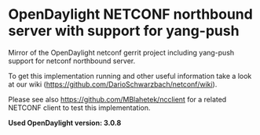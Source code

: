 # OpenDaylight NETCONF northbound server with support for yang-push
Mirror of the OpenDaylight netconf gerrit project including yang-push support for netconf northbound server.

To get this implementation running and other useful information take a look at our wiki (https://github.com/DarioSchwarzbach/netconf/wiki).

Please see also https://github.com/MBlahetek/ncclient for a related NETCONF client to test this implementation.

__Used OpenDaylight version: 3.0.8__
